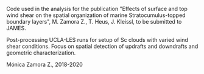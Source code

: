 Code used in the analysis for the publication "Effects of surface and top wind shear on the spatial organization of marine Stratocumulus-topped boundary layers", M. Zamora Z., T. Heus, J. Kleissl, to be submitted to JAMES.

Post-processing UCLA-LES runs for setup of Sc clouds with varied wind shear conditions. Focus on spatial detection of updrafts and downdrafts and geometric characterization.

Mónica Zamora Z., 2018-2020
